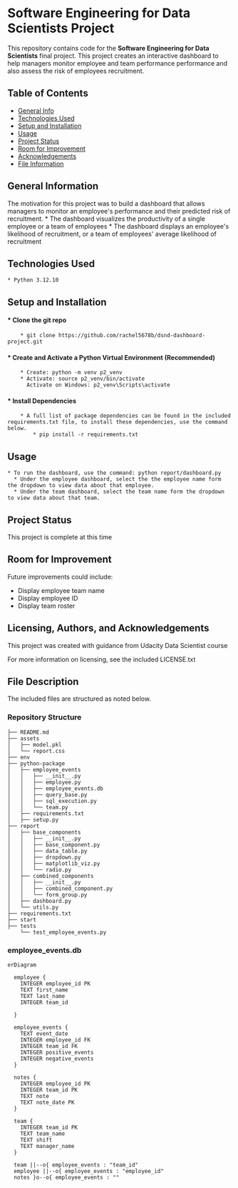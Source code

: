 
# Software Engineering for Data Scientists Project

This repository contains code for the **Software Engineering for Data Scientists** final project. This project creates an interactive dashboard to help managers monitor employee and team performance performance and also assess the risk of  employees recruitment.

## Table of Contents
* [General Info](#general-information)
* [Technologies Used](#technologies-used)
* [Setup and Installation](#setup)
* [Usage](#usage)
* [Project Status](#project-status)
* [Room for Improvement](#room-for-improvement)
* [Acknowledgements](#acknowledgements)
* [File Information](#files)


## General Information <a name="general-information"></a>
The motivation for this project was to build a dashboard that allows managers to monitor an employee's performance and their predicted risk of recruitment.
    * The dashboard visualizes the productivity of a single employee or a team of employees
    * The dashboard displays an employee's likelihood of recruitment, or a team of employees' average likelihood of recruitment

## Technologies Used <a name="technologies-used"></a>
    * Python 3.12.10

## Setup and Installation <a name="setup"></a>

#### * Clone the git repo 
        * git clone https://github.com/rachel5678b/dsnd-dashboard-project.git

#### * Create and Activate a Python Virtual Environment (Recommended)   
        * Create: python -m venv p2_venv
        * Activate: source p2_venv/bin/activate 
          Activate on Windows: p2_venv\Scripts\activate
  
#### * Install Dependencies
        * A full list of package dependencies can be found in the included requirements.txt file, to install these dependencies, use the command below.
            * pip install -r requirements.txt

## Usage <a name="usage"></a>
    * To run the dashboard, use the command: python report/dashboard.py
      * Under the employee dashboard, select the the employee name form the dropdown to view data about that employee.
      * Under the team dashboard, select the team name form the dropdown to view data about that team.
    
## Project Status <a name ="project-status"></a>
This project is complete at this time


## Room for Improvement<a name ="room-for-improvement"></a>
Future improvements could include:
  * Display employee team name 
  * Display employee ID
  * Display team roster


## Licensing, Authors, and Acknowledgements<a name="acknowledgements"></a>

This project was created with guidance from Udacity Data Scientist course

For more information on licensing, see the included LICENSE.txt


## File Description<a name="files"></a>

The included files are structured as noted below.

### Repository Structure
```
├── README.md
├── assets
│   ├── model.pkl
│   └── report.css
├── env
├── python-package
│   ├── employee_events
│   │   ├── __init__.py
│   │   ├── employee.py
│   │   ├── employee_events.db
│   │   ├── query_base.py
│   │   ├── sql_execution.py
│   │   └── team.py
│   ├── requirements.txt
│   ├── setup.py
├── report
│   ├── base_components
│   │   ├── __init__.py
│   │   ├── base_component.py
│   │   ├── data_table.py
│   │   ├── dropdown.py
│   │   ├── matplotlib_viz.py
│   │   └── radio.py
│   ├── combined_components
│   │   ├── __init__.py
│   │   ├── combined_component.py
│   │   └── form_group.py
│   ├── dashboard.py
│   └── utils.py
├── requirements.txt
├── start
├── tests
    └── test_employee_events.py
```



### employee_events.db <a name="employee_events"></a>

```mermaid
erDiagram

  employee {
    INTEGER employee_id PK
    TEXT first_name
    TEXT last_name
    INTEGER team_id
    
  }

  employee_events {
    TEXT event_date
    INTEGER employee_id FK
    INTEGER team_id FK
    INTEGER positive_events
    INTEGER negative_events
  }

  notes {
    INTEGER employee_id PK
    INTEGER team_id PK
    TEXT note
    TEXT note_date PK
  }

  team {
    INTEGER team_id PK
    TEXT team_name
    TEXT shift
    TEXT manager_name
  }

  team ||--o{ employee_events : "team_id"
  employee ||--o{ employee_events : "employee_id"
  notes }o--o{ employee_events : ""
```

